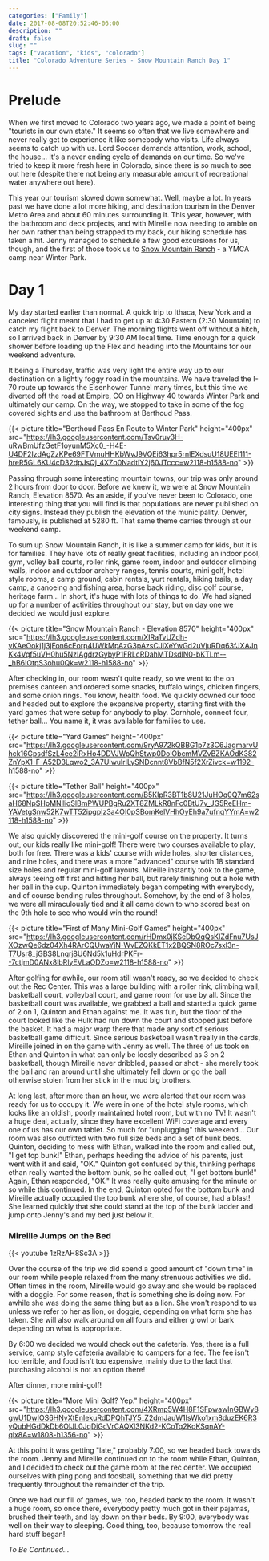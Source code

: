 ```yaml
---
categories: ["Family"]
date: 2017-08-08T20:52:46-06:00
description: ""
draft: false
slug: ""
tags: ["vacation", "kids", "colorado"]
title: "Colorado Adventure Series - Snow Mountain Ranch Day 1"
---
```


# Prelude

When we first moved to Colorado two years ago, we made a point of being "tourists in our own state." It seems so often that we live somewhere and never really get to experience it like somebody who visits. Life always seems to catch up with us. Lord Soccer demands attention, work, school, the house... It's a never ending cycle of demands on our time. So we've tried to keep it more fresh here in Colorado, since there is so much to see out here (despite there not being any measurable amount of recreational water anywhere out here).

This year our tourism slowed down somewhat. Well, maybe a lot. In years past we have done a lot more hiking, and destination tourism in the Denver Metro Area and about 60 minutes surrounding it. This year, however, with the bathroom and deck projects, and with Mireille now needing to amble on her own rather than being strapped to my back, our hiking schedule has taken a hit. Jenny managed to schedule a few good excursions for us, though, and the first of those took us to [Snow Mountain Ranch](https://snowmountainranch.org) - a YMCA camp near Winter Park.

# Day 1

My day started earlier than normal. A quick trip to Ithaca, New York and a canceled flight meant that I had to get up at 4:30 Eastern (2:30 Mountain) to catch my flight back to Denver. The morning flights went off without a hitch, so I arrived back in Denver by 9:30 AM local time. Time enough for a quick shower before loading up the Flex and heading into the Mountains for our weekend adventure.

It being a Thursday, traffic was very light the entire way up to our destination on a lightly foggy road in the mountains. We have traveled the I-70 route up towards the Eisenhower Tunnel many times, but this time we diverted off the road at Empire, CO on Highway 40 towards Winter Park and ultimately our camp. On the way, we stopped to take in some of the fog covered sights and use the bathroom at Berthoud Pass.

{{< picture title="Berthoud Pass En Route to Winter Park" height="400px" src="https://lh3.googleusercontent.com/Tsv0ruy3H-uRwBmUfzGetF1oyunM5Xc0_-H4E-U4DF2IzdAgZzKPe69FTVmuHHKbWvJ9VQEi63hpr5rnlEXdsuU18UEEI111-hreR5GL6KU4cD32dpJsQj_4XZo0NadtlY2j60JTccc=w2118-h1588-no" >}}

Passing through some interesting mountain towns, our trip was only around 2 hours from door to door. Before we knew it, we were at Snow Mountain Ranch, Elevation 8570. As an aside, if you've never been to Colorado, one interesting thing that you will find is that populations are never published on city signs. Instead they publish the elevation of the municipality. Denver, famously, is published at 5280 ft. That same theme carries through at our weekend camp.

To sum up Snow Mountain Ranch, it is like a summer camp for kids, but it is for families. They have lots of really great facilities, including an indoor pool, gym, volley ball courts, roller rink, game room, indoor and outdoor climbing walls, indoor and outdoor archery ranges, tennis courts, mini golf, hotel style rooms, a camp ground, cabin rentals, yurt rentals, hiking trails, a day camp, a canoeing and fishing area, horse back riding, disc golf course, heritage farm... In short, it's huge with lots of things to do. We had signed up for a number of activities throughout our stay, but on day one we decided we would just explore.

{{< picture title="Snow Mountain Ranch - Elevation 8570" height="400px" src="https://lh3.googleusercontent.com/XIRaTvUZdh-yKAeOokj1j3jFon6cEorp4UWkMpAzG3pAzsCJiXeYwGd2uVjuRDq63fJXAJnKk4Vqf5uVH0hu5NzIAgdrzGybyP1FRLcRDahMTDsdlN0-bKTLm--_hB6IOtpS3ohu0Qk=w2118-h1588-no" >}}

After checking in, our room wasn't quite ready, so we went to the on premises canteen and ordered some snacks, buffalo wings, chicken fingers, and some onion rings. You know, health food. We quickly downed our food and headed out to explore the expansive property, starting first with the yard games that were setup for anybody to play. Cornhole, connect four, tether ball... You name it, it was available for families to use.

{{< picture title="Yard Games" height="400px" src="https://lh3.googleusercontent.com/9ryA972kQBBG1p7z3C6JagmarvUhck16GpsdfSzL4ee2iRxHo4DDVJWpQhStwp0DolObcmMVZvBZKAOdK382ZnYpX1-F-A52D3Lqwo2_3A7UIwulrILySNDcnnt8VbBfN5f2XrZivck=w1192-h1588-no" >}}

{{< picture title="Tether Ball" height="400px" src="https://lh3.googleusercontent.com/B5KIpR3BT1b8U21JuHOq0Q7m62saH68NpSHpMNllioSlBmPWUPBgRu2XT8ZMLkR8nFc0BtU7v_JG5ReEHm-YAVetgSnw52K7wTT52ipgpIz3a4OI0pSBomKelVHhOyEh9a7ufnqYYmA=w2118-h1588-no" >}}

We also quickly discovered the mini-golf course on the property. It turns out, our kids really like mini-golf! There were two courses available to play, both for free. There was a kids' course with wide holes, shorter distances, and nine holes, and there was a more "advanced" course with 18 standard size holes and regular mini-golf layouts. Mireille instantly took to the game, always teeing off first and hitting her ball, but rarely finishing out a hole with her ball in the cup. Quinton immediately began competing with everybody, and of course bending rules throughout. Somehow, by the end of 8 holes, we were all miraculously tied and it all came down to who scored best on the 9th hole to see who would win the round!

{{< picture title="First of Many Mini-Golf Games" height="400px" src="https://lh3.googleusercontent.com/rHDmx0jKSeDbQqQsKIZdFnu7UsJXOzwQe6dz04Xh4RArCQUwaYjN-WvEZQKkET1x2BQSN8ROc7sxl3n-T7Usr8_jGBS8Lnqrj8U6Nd5k1uHdrPKFr--7ctjmD0ANx8lbRlyEVLaODZo=w2118-h1588-no" >}}

After golfing for awhile, our room still wasn't ready, so we decided to check out the Rec Center. This was a large building with a roller rink, climbing wall, basketball court, volleyball court, and game room for use by all. Since the basketball court was available, we grabbed a ball and started a quick game of 2 on 1, Quinton and Ethan against me. It was fun, but the floor of the court looked like the Hulk had run down the court and stopped just before the basket. It had a major warp there that made any sort of serious basketball game difficult. Since serious basketball wasn't really in the cards, Mireille joined in on the game with Jenny as well. The three of us took on Ethan and Quinton in what can only be loosly described as 3 on 2 basketball, though Mireille never dribbled, passed or shot - she merely took the ball and ran around until she ultimately fell down or go the ball otherwise stolen from her stick in the mud big brothers.

At long last, after more than an hour, we were alerted that our room was ready for us to occupy it. We were in one of the hotel style rooms, which looks like an oldish, poorly maintained hotel room, but with no TV! It wasn't a huge deal, actually, since they have excellent WiFi coverage and every one of us has our own tablet. So much for "unplugging" this weekend... Our room was also outfitted with two full size beds and a set of bunk beds. Quinton, deciding to mess with Ethan, walked into the room and called out, "I get top bunk!" Ethan, perhaps heeding the advice of his parents, just went with it and said, "OK." Quinton got confused by this, thinking perhaps ethan really wanted the bottom bunk, so he called out, "I get bottom bunk!" Again, Ethan responded, "OK." It was really quite amusing for the minute or so while this continued. In the end, Quinton opted for the bottom bunk and Mireille actually occupied the top bunk where she, of course, had a blast! She learned quickly that she could stand at the top of the bunk ladder and jump onto Jenny's and my bed just below it.

### Mireille Jumps on the Bed
{{< youtube 1zRzAH8Sc3A >}}

Over the course of the trip we did spend a good amount of "down time" in our room while people relaxed from the many strenuous activities we did. Often times in the room, Mireille would go away and she would be replaced with a doggie. For some reason, that is something she is doing now. For awhile she was doing the same thing but as a lion. She won't respond to us unless we refer to her as lion, or doggie, depending on what form she has taken. She will also walk around on all fours and either growl or bark depending on what is appropriate.

By 6:00 we decided we would check out the cafeteria. Yes, there is a full service, camp style cafeteria available to campers for a fee. The fee isn't too terrible, and food isn't too expensive, mainly due to the fact that purchasing alcohol is not an option there!

After dinner, more mini-golf!

{{< picture title="More Mini Golf? Yep." height="400px" src="https://lh3.googleusercontent.com/4XRmp5W4H8F1SFpwawlnGBWy8gwU1DwIOS6HNvXtEnIekuRdDPQhTJY5_Z2dmJauW1IsWko1xm8duzEK6R3yQubHGdDkDb6OlJL0JqDiGcVrCAQXl3NKd2-KCoTq2KoKSqnAY-qlx8A=w1808-h1356-no" >}}

At this point it was getting "late," probably 7:00, so we headed back towards the room. Jenny and Mireille continued on to the room while Ethan, Quinton, and I decided to check out the game room at the rec center. We occupied ourselves with ping pong and foosball, something that we did pretty frequently throughout the remainder of the trip.

Once we had our fill of games, we, too, headed back to the room. It wasn't a huge room, so once there, everybody pretty much got in their pajamas, brushed their teeth, and lay down on their beds. By 9:00, everybody was well on their way to sleeping. Good thing, too, because tomorrow the real hard stuff began!

*To Be Continued...*
